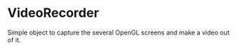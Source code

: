VideoRecorder
=============

Simple object to capture the several OpenGL screens and make a video out of it.
